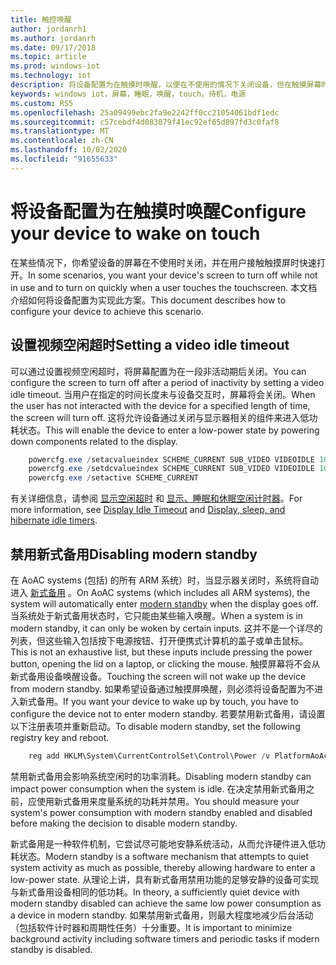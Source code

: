 ```yaml
---
title: 触控唤醒
author: jordanrh1
ms.author: jordanrh
ms.date: 09/17/2018
ms.topic: article
ms.prod: windows-iot
ms.technology: iot
description: 将设备配置为在触摸时唤醒，以便在不使用的情况下关闭设备，但在触摸屏幕时可以快速打开。 设置视频空闲超时。
keywords: windows iot，屏幕，睡眠，唤醒，touch，待机，电源
ms.custom: RS5
ms.openlocfilehash: 25a09499ebc2fa9e2242ff0cc21054061bdf1edc
ms.sourcegitcommit: c57cebdf4d083079f41ec92ef65d897fd3c0faf8
ms.translationtype: MT
ms.contentlocale: zh-CN
ms.lasthandoff: 10/02/2020
ms.locfileid: "91655633"
---
```

# <a name="configure-your-device-to-wake-on-touch"></a><span data-ttu-id="92b30-105">将设备配置为在触摸时唤醒</span><span class="sxs-lookup"><span data-stu-id="92b30-105">Configure your device to wake on touch</span></span>

<span data-ttu-id="92b30-106">在某些情况下，你希望设备的屏幕在不使用时关闭，并在用户接触触摸屏时快速打开。</span><span class="sxs-lookup"><span data-stu-id="92b30-106">In some scenarios, you want your device's screen to turn off while not in use and to turn on quickly when a user touches the touchscreen.</span></span> <span data-ttu-id="92b30-107">本文档介绍如何将设备配置为实现此方案。</span><span class="sxs-lookup"><span data-stu-id="92b30-107">This document describes how to configure your device to achieve this scenario.</span></span>

## <a name="setting-a-video-idle-timeout"></a><span data-ttu-id="92b30-108">设置视频空闲超时</span><span class="sxs-lookup"><span data-stu-id="92b30-108">Setting a video idle timeout</span></span>

<span data-ttu-id="92b30-109">可以通过设置视频空闲超时，将屏幕配置为在一段非活动期后关闭。</span><span class="sxs-lookup"><span data-stu-id="92b30-109">You can configure the screen to turn off after a period of inactivity by setting a video idle timeout.</span></span> <span data-ttu-id="92b30-110">当用户在指定的时间长度未与设备交互时，屏幕将会关闭。</span><span class="sxs-lookup"><span data-stu-id="92b30-110">When the user has not interacted with the device for a specified length of time, the screen will turn off.</span></span> <span data-ttu-id="92b30-111">这将允许设备通过关闭与显示器相关的组件来进入低功耗状态。</span><span class="sxs-lookup"><span data-stu-id="92b30-111">This will enable the device to enter a low-power state by powering down components related to the display.</span></span>

```powershell
    powercfg.exe /setacvalueindex SCHEME_CURRENT SUB_VIDEO VIDEOIDLE 10
    powercfg.exe /setdcvalueindex SCHEME_CURRENT SUB_VIDEO VIDEOIDLE 10
    powercfg.exe /setactive SCHEME_CURRENT
```

<span data-ttu-id="92b30-112">有关详细信息，请参阅 [显示空闲超时](/windows-hardware/customize/power-settings/display-settings-display-idle-timeout) 和 [显示、睡眠和休眠空闲计时器](/windows-hardware/design/device-experiences/display--sleep--and-hibernate-idle-timers)。</span><span class="sxs-lookup"><span data-stu-id="92b30-112">For more information, see [Display Idle Timeout](/windows-hardware/customize/power-settings/display-settings-display-idle-timeout) and [Display, sleep, and hibernate idle timers](/windows-hardware/design/device-experiences/display--sleep--and-hibernate-idle-timers).</span></span>

## <a name="disabling-modern-standby"></a><span data-ttu-id="92b30-113">禁用新式备用</span><span class="sxs-lookup"><span data-stu-id="92b30-113">Disabling modern standby</span></span>

<span data-ttu-id="92b30-114">在 AoAC systems (包括) 的所有 ARM 系统）时，当显示器关闭时，系统将自动进入 [新式备用](/windows-hardware/design/device-experiences/modern-standby) 。</span><span class="sxs-lookup"><span data-stu-id="92b30-114">On AoAC systems (which includes all ARM systems), the system will automatically enter [modern standby](/windows-hardware/design/device-experiences/modern-standby) when the display goes off.</span></span> <span data-ttu-id="92b30-115">当系统处于新式备用状态时，它只能由某些输入唤醒。</span><span class="sxs-lookup"><span data-stu-id="92b30-115">When a system is in modern standby, it can only be woken by certain inputs.</span></span> <span data-ttu-id="92b30-116">这并不是一个详尽的列表，但这些输入包括按下电源按钮、打开便携式计算机的盖子或单击鼠标。</span><span class="sxs-lookup"><span data-stu-id="92b30-116">This is not an exhaustive list, but these inputs include pressing the power button, opening the lid on a laptop, or clicking the mouse.</span></span> <span data-ttu-id="92b30-117">触摸屏幕将不会从新式备用设备唤醒设备。</span><span class="sxs-lookup"><span data-stu-id="92b30-117">Touching the screen will not wake up the device from modern standby.</span></span> <span data-ttu-id="92b30-118">如果希望设备通过触摸屏唤醒，则必须将设备配置为不进入新式备用。</span><span class="sxs-lookup"><span data-stu-id="92b30-118">If you want your device to wake up by touch, you have to configure the device not to enter modern standby.</span></span> <span data-ttu-id="92b30-119">若要禁用新式备用，请设置以下注册表项并重新启动。</span><span class="sxs-lookup"><span data-stu-id="92b30-119">To disable modern standby, set the following registry key and reboot.</span></span>

```powershell
    reg add HKLM\System\CurrentControlSet\Control\Power /v PlatformAoAcOverride /t REG_DWORD /d 0
```
    
<span data-ttu-id="92b30-120">禁用新式备用会影响系统空闲时的功率消耗。</span><span class="sxs-lookup"><span data-stu-id="92b30-120">Disabling modern standby can impact power consumption when the system is idle.</span></span> <span data-ttu-id="92b30-121">在决定禁用新式备用之前，应使用新式备用来度量系统的功耗并禁用。</span><span class="sxs-lookup"><span data-stu-id="92b30-121">You should measure your system's power consumption with modern standby enabled and disabled before making the decision to disable modern standby.</span></span>

<span data-ttu-id="92b30-122">新式备用是一种软件机制，它尝试尽可能地安静系统活动，从而允许硬件进入低功耗状态。</span><span class="sxs-lookup"><span data-stu-id="92b30-122">Modern standby is a software mechanism that attempts to quiet system activity as much as possible, thereby allowing hardware to enter a low-power state.</span></span> <span data-ttu-id="92b30-123">从理论上讲，具有新式备用禁用功能的足够安静的设备可实现与新式备用设备相同的低功耗。</span><span class="sxs-lookup"><span data-stu-id="92b30-123">In theory, a sufficiently quiet device with modern standby disabled can achieve the same low power consumption as a device in modern standby.</span></span> <span data-ttu-id="92b30-124">如果禁用新式备用，则最大程度地减少后台活动（包括软件计时器和周期性任务）十分重要。</span><span class="sxs-lookup"><span data-stu-id="92b30-124">It is important to minimize background activity including software timers and periodic tasks if modern standby is disabled.</span></span>
